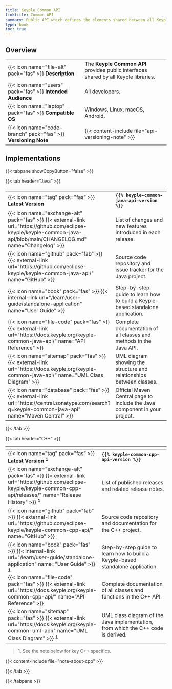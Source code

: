 ```yaml
---
title: Keyple Common API
linktitle: Common API
summary: Public API which defines the elements shared between all Keyple libraries.
type: book
toc: true
---
```

<style>
table th:nth-child(1) {
  width: 13rem;
}
</style>

## Overview

|                                                                |                                                                                      |
|----------------------------------------------------------------|--------------------------------------------------------------------------------------|
| {{< icon name="file-alt" pack="fas" >}} **Description**        | The **Keyple Common API** provides public interfaces shared by all Keyple libraries. |
| {{< icon name="users" pack="fas" >}} **Intended Audience**     | All developers.                                                                      |
| {{< icon name="laptop" pack="fas" >}} **Compatible OS**        | Windows, Linux, macOS, Android.                                                      |
| {{< icon name="code-branch" pack="fas" >}} **Versioning Note** | {{< content-include file="api-versioning-note" >}}                                   |

## Implementations

{{< tabpane showCopyButton="false" >}}

{{< tab header="Java" >}}

<table>
<thead><tr><th></th><th></th></tr></thead>
<tbody>
  <tr>
    <td>{{< icon name="tag" pack="fas" >}} <strong>Latest Version</strong></td>
    <td><strong><code>{{% keyple-common-java-api-version %}}</code></strong></td>
  </tr>
  <tr>
    <td>{{< icon name="exchange-alt" pack="fas" >}} {{< external-link url="https://github.com/eclipse-keyple/keyple-common-java-api/blob/main/CHANGELOG.md" name="Changelog" >}}</td>
    <td>List of changes and new features introduced in each release.</td>
  </tr>
  <tr>
    <td>{{< icon name="github" pack="fab" >}} {{< external-link url="https://github.com/eclipse-keyple/keyple-common-java-api/" name="GitHub" >}}</td>
    <td>Source code repository and issue tracker for the Java project.</td>
  </tr>
  <tr>
    <td>{{< icon name="book" pack="fas" >}} {{< internal-link url="/learn/user-guide/standalone-application" name="User Guide" >}}</td>
    <td>Step-by-step guide to learn how to build a Keyple-based standalone application.</td>
  </tr>
  <tr>
    <td>{{< icon name="file-code" pack="fas" >}} {{< external-link url="https://docs.keyple.org/keyple-common-java-api/" name="API Reference" >}}</td>
    <td>Complete documentation of all classes and methods in the Java API.</td>
  </tr>
  <tr>
    <td>{{< icon name="sitemap" pack="fas" >}} {{< external-link url="https://docs.keyple.org/keyple-common-java-api/" name="UML Class Diagram" >}}</td>
    <td>UML diagram showing the structure and relationships between classes.</td>
  </tr>
  <tr>
    <td>{{< icon name="database" pack="fas" >}} {{< external-link url="https://central.sonatype.com/search?q=keyple-common-java-api" name="Maven Central" >}}</td>
    <td>Official Maven Central page to include the Java component in your project.</td>
  </tr>
</tbody>
</table>

{{< /tab >}}

{{< tab header="C++" >}}

<table>
<thead><tr><th></th><th></th></tr></thead>
<tbody>
  <tr>
    <td>{{< icon name="tag" pack="fas" >}} <strong>Latest Version</strong> <strong><sup>1</sup></strong></td>
    <td><strong><code>{{% keyple-common-cpp-api-version %}}</code></strong></td>
  </tr>
  <tr>
    <td>{{< icon name="exchange-alt" pack="fas" >}} {{< external-link url="https://github.com/eclipse-keyple/keyple-common-cpp-api/releases/" name="Release History" >}} <strong><sup>1</sup></strong></td>
    <td>List of published releases and related release notes.</td>
  </tr>
  <tr>
    <td>{{< icon name="github" pack="fab" >}} {{< external-link url="https://github.com/eclipse-keyple/keyple-common-cpp-api/" name="GitHub" >}}</td>
    <td>Source code repository and documentation for the C++ project.</td>
  </tr>
  <tr>
    <td>{{< icon name="book" pack="fas" >}} {{< internal-link url="/learn/user-guide/standalone-application" name="User Guide" >}} <strong><sup>1</sup></strong></td>
    <td>Step-by-step guide to learn how to build a Keyple-based standalone application.</td>
  </tr>
  <tr>
    <td>{{< icon name="file-code" pack="fas" >}} {{< external-link url="https://docs.keyple.org/keyple-common-cpp-api/" name="API Reference" >}}</td>
    <td>Complete documentation of all classes and functions in the C++ API.</td>
  </tr>
  <tr>
    <td>{{< icon name="sitemap" pack="fas" >}} {{< external-link url="https://docs.keyple.org/keyple-common-uml-api/" name="UML Class Diagram" >}} <strong><sup>1</sup></strong></td>
    <td>UML class diagram of the Java implementation, from which the C++ code is derived.</td>
  </tr>
</tbody>
</table>

<blockquote>
    <p>1. See the note below for key C++ specifics.</p>
</blockquote>

{{< content-include file="note-about-cpp" >}}

{{< /tab >}}

{{< /tabpane >}}
